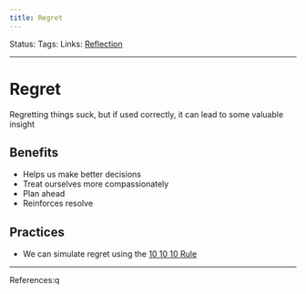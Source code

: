 ```yaml
---
title: Regret
---
```

Status:
Tags:
Links: [Reflection](out/reflection.md)
___
# Regret
Regretting things suck, but if used correctly, it can lead to some valuable insight
## Benefits
- Helps us make better decisions
- Treat ourselves more compassionately
- Plan ahead
- Reinforces resolve
## Practices
- We can simulate regret using the [10 10 10 Rule](out/10-10-10-rule.md)
___
References:q
